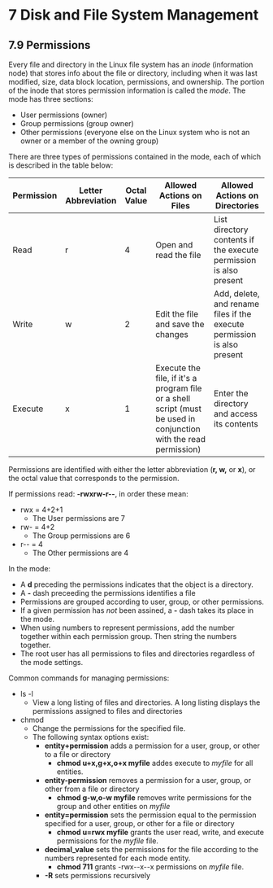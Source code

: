 # 7 Disk and File System Management

## 7.9 Permissions

Every file and directory in the Linux file system has an *inode* (information node) that stores info about the file or directory, including when it was last modified, size, data block location, permissions, and ownership. The portion of the inode that stores permission information is called the *mode*. The mode has three sections:

* User permissions (owner)
* Group permissions (group owner)
* Other permissions (everyone else on the Linux system who is not an owner or a member of the owning group)

There are three types of permissions contained in the mode, each of which is described in the table below:

| Permission | Letter Abbreviation | Octal Value | Allowed Actions on Files | Allowed Actions on Directories |
| --- | --- | --- | --- | --- |
| Read | r | 4 | Open and read the file | List directory contents if the execute permission is also present |
| Write | w | 2 | Edit the file and save the changes | Add, delete, and rename files if the execute permission is also present |
| Execute | x | 1 | Execute the file, if it's a program file or a shell script (must be used in conjunction with the read permission) | Enter the directory and access its contents |

Permissions are identified with either the letter abbreviation (**r, w,** or **x**), or the octal value that corresponds to the permission.

If permissions read: **-rwxrw-r--**, in order these mean:

* rwx = 4+2+1
   * The User permissions are 7
* rw- = 4+2
  * The Group permissions are 6
* r-- = 4
  * The Other permissions are 4

In the mode:

* A **d** preceding the permissions indicates that the object is a directory.
* A **-** dash preceeding the permissions identifies a file
* Permissions are grouped according to user, group, or other permissions.
* If a given permission has *not* been assined, a **-** dash takes its place in the mode.
* When using numbers to represent permissions, add the number together within each permission group. Then string the numbers together.
* The root user has all permissions to files and directories regardless of the mode settings.

Common commands for managing permissions:

* ls -l
  * View a long listing of files and directories. A long listing displays the permissions assigned to files and directories
* chmod
  * Change the permissions for the specified file.
  * The following syntax options exist:
    * **entity+permission** adds a permission for a user, group, or other to a file or directory
      * **chmod u+x,g+x,o+x myfile** addes execute to *myfile* for all entities.
    * **entity-permission** removes a permission for a user, group, or other from a file or directory
      * **chmod g-w,o-w myfile** removes write permissions for the group and other entities on *myfile*
    * **entity=permission** sets the permission equal to the permission specified for a user, group, or other for a file or directory
      * **chmod u=rwx myfile** grants the user read, write, and execute permissions for the *myfile* file.
    * **decimal_value** sets the permissions for the file according to the numbers represented for each mode entity.
      * **chmod 711** grants -rwx--x--x permissions on *myfile* file.
    * **-R** sets permissions recursively